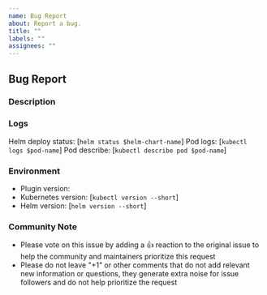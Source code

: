 ```yaml
---
name: Bug Report
about: Report a bug.
title: ""
labels: ""
assignees: ""
---
```


## Bug Report

### Description

### Logs

Helm deploy status: [`helm status $helm-chart-name`]
Pod logs: [`kubectl logs $pod-name`]
Pod describe: [`kubectl describe pod $pod-name`]

### Environment

- Plugin version:
- Kubernetes version: [`kubectl version --short`]
- Helm version: [`helm version --short`]

### Community Note

* Please vote on this issue by adding a 👍 reaction to the original issue to help the community and maintainers prioritize this request
* Please do not leave "+1" or other comments that do not add relevant new information or questions, they generate extra noise for issue followers and do not help prioritize the request
